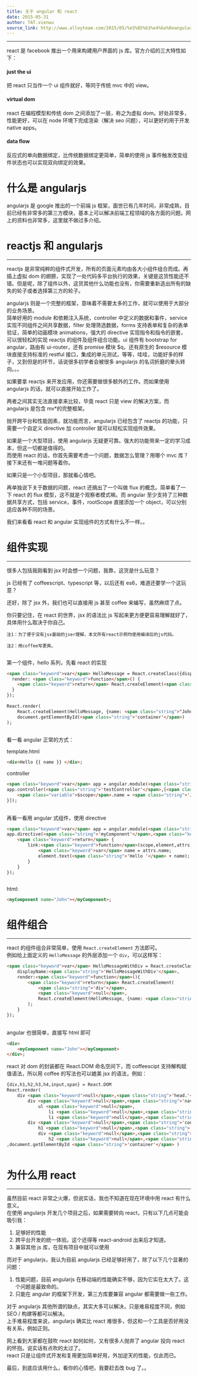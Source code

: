```yaml
---
title: 关于 angular 和 react
date: 2015-05-31
author: TAT.vienwu
source_link: http://www.alloyteam.com/2015/05/%e5%85%b3%e4%ba%8eangular%e5%92%8creact/
---
```


<!-- {% raw %} - for jekyll -->

* * *

react 是 facebook 推出一个用来构建用户界面的 js 库。官方介绍的三大特性如下：

#### just the ui

把 react 只当作一个 ui 组件就好，等同于传统 mvc 中的 view。

#### virtual dom

react 在编程模型和传统 dom 之间添加了一层，称之为虚拟 dom。好处非常多，性能更好，可以在 node 环境下完成渲染（解决 seo 问题），可以更好的用于开发 native apps。

#### data flow

反应式的单向数据绑定，比传统数据绑定更简单，简单的使用 js 事件触发改变组件状态也可以实现双向绑定的效果。

# 什么是 angularjs

angularjs 是 google 推出的一个前端 js 框架，面世已有几年时间，非常成熟，目前已经有非常多的第三方模块，基本上可以解决前端工程领域的各方面的问题。网上的资料也非常多，这里就不做过多介绍。

# reactjs 和 angularjs

* * *

reactjs 是非常纯粹的组件式开发，所有的页面元素均由各大小组件组合而成。再插上虚拟 dom 的翅膀，实现了一处代码多平台执行的效果，关键是这货性能还不错。但是呢，除了组件以外，这货其他什么功能也没有，你需要重新造出所有的缺失的轮子或者选择第三方的轮子。

angularjs 则是一个完整的框架，意味着不需要太多的工作，就可以使用于大部分的业务场景。  
简单好用的 module 和依赖注入系统，controller 中定义的数据和事件，service 实现不同组件之间共享数据，filter 处理筛选数据，forms 支持表单和复杂的表单验证，简单的动画模块 animations，强大的 directive 实现指令和指令的嵌套，可以很轻松的实现 reactjs 的组件及组件组合功能。ui 组件有 bootstrap for angular，路由有 ui-router，还有 promise 模块 $q，还有原生的 $resource 模块直接支持标准的 restful 接口，集成的单元测试，等等，哇哇，功能好多的样子，又到但是的环节，话说很多初学者会被很多 angularjs 的名词折磨的晕头转向。。。

如果要拿 reactjs 来开发应用，你还需要做很多额外的工作。而如果使用 angularjs 的话，就可以直接开始工作了。

两者之间其实无法直接拿来比较，毕竟 react 只是 view 的解决方案，而 angularjs 是包含 mv\*的完整框架。

抛开跨平台和性能因素，就功能而言，angularjs 已经包含了 reactjs 的功能，只需要一个自定义 directive 加 controller 就可以轻松实现组件效果。

如果是一个大型项目，使用 angularjs 无疑更可靠。强大的功能带来一定的学习成本，但这一切都是值得的。  
而使用 react 的话，你首先需要考虑一个问题，数据怎么管理？用哪个 mvc 库？接下来还有一堆问题等着你。

如果只是一个小型项目，那就看心情吧。

再单独说下关于数据的问题，react 还搞出了一个叫做 flux 的概念。简单看了一下 react 的 flux 模型，这不就是个观察者模式嘛。而 angular 至少支持了三种数据共享方式，包括 service，事件，rootScope 直接添加一个 object，可以分别适应各种不同的场景。

我们来看看 react 和 angular 实现组件的方式有什么不一样。。

# 组件实现

* * *

很多人包括我刚看到 jsx 时会想一个问题，我靠，这货是什么玩意？

js 已经有了 coffeescript、typescript 等，以后还有 es6，难道还要学一个这玩意？

还好，除了 jsx 外，我们也可以直接用 js 甚至 coffee 来编写，虽然麻烦了点。

你只要记住，在 react 的世界，jsx 的语法比 js 写起来更方便更容易理解就好了，具体用什么取决于你自己。

    注1：为了便于没有jsx基础的jser理解，本文所有react示例均使用编译后的js代码。
     
    注2：用coffee写更爽。
     

第一个组件，hello 系列，先看 react 的实现

```html
<span class="keyword">var</span> HelloMessage = React.createClass({displayName: <span class="string">"HelloMessage"</span>,
  render: <span class="keyword">function</span>() {
    <span class="keyword">return</span> React.createElement(<span class="string">"div"</span>, <span class="keyword">null</span>, <span class="string">"Hello "</span>, <span class="keyword">this</span>.props.name);
  }
});
 
React.render(
    React.createElement(HelloMessage, {name: <span class="string">"John"</span>}), 
    document.getElementById(<span class="string">'container'</span>)
);
 
```

看一看 angular 正常的方式：

template.html

```html
<div>Hello {{ name }} </div>;
```

controller

```html
<span class="keyword">var</span> app = angular.module(<span class="string">'app'</span>);
app.controller(<span class="string">'testController'</span>,[<span class="string">"$scope"</span>,<span class="keyword">function</span>(<span class="variable">$scope</span>){
    <span class="variable">$scope</span>.name = <span class="string">'John'</span>;
}]);
 
```

再看一看用 angular 式组件，使用 directive

```html
<span class="keyword">var</span> app = angular.module(<span class="string">'app'</span>);
app.directive(<span class="string">'myComponent'</span>,<span class="keyword">function</span>(){
    <span class="keyword">return</span> {
        link:<span class="keyword">function</span>(scope,element,attrs){
            <span class="keyword">var</span> name = attrs.name;
            element.text(<span class="string">'Hello '</span> + name);
        }
    }
});
 
```

html:

```html
<myComponent name="John"></myComponent>;
```

# 组件组合

* * *

react 的组件组合非常简单，使用 `React.createElement` 方法即可。  
例如给上面定义的 `HelloMessage` 的外层添加一个 `div`，可以这样写：

```html
<span class="keyword">var</span> HelloMessageWithDiv = React.createClass({
    displayName:<span class="string">'HelloMessageWithDiv'</span>,
    render:<span class="keyword">function</span>(){
        <span class="keyword">return</span> React.createElement(
            <span class="string">'div'</span>,
            <span class="keyword">null</span>,
            React.createElement(HelloMessage, {name: <span class="string">"John"</span>})
        );
    }
});
 
```

angular 也很简单，直接写 html 即可

```html
<div>
    <myComponent name="John"></myComponent>
</div>;
```

react 对 dom 的封装都在 React.DOM 命名空间下，而 coffeescipt 支持解构赋值语法，所以用 coffee 的写法也可以媲美 jsx 的语法，例如：

```html
{div,h1,h2,h3,h4,input,span} = React.DOM
React.render(
    div <span class="keyword">null</span>,<span class="string">'head.'</span>,
        div <span class="keyword">null</span>,<span class="string">'nav'</span>,
            ul <span class="keyword">null</span>,
                li <span class="keyword">null</span>,<span class="string">'li1'</span>
                li <span class="keyword">null</span>,<span class="string">'li2'</span>
        div <span class="keyword">null</span>,<span class="string">'container'</span>,
            h1 <span class="keyword">null</span>,<span class="string">'title'</span>
            div <span class="keyword">null</span>,<span class="string">'content'</span>
                h2 <span class="keyword">null</span>,<span class="string">'h2'</span>
,document.getElementById <span class="string">'container'</span> )
 
```

# 为什么用 react

* * *

虽然目前 react 非常之火爆，但说实话，我也不知道在现在环境中用 react 有什么意义。  
在使用 angularjs 开发几个项目之后，如果需要转向 react，只有以下几点可能会吸引我：

1.  足够好的性能
2.  跨平台开发的统一体验。这个还得等 react-android 出来后才知道。
3.  兼容其他 js 库，在现有项目中就可以使用

而对于 angularjs，我认为目前 angularjs 已经足够好用了，除了以下几个显著的问题：

1.  性能问题，目前 angularjs 在移动端的性能确实不够，因为它实在太大了。这个问题是最致命的。
2.  只能在 angular 的框架下开发，第三方库要兼容 angular 都需要做一些工作。

对于 angularjs 其他所谓的缺点，其实大多可以解决，只是难易程度不同，例如 SEO / 构建等都可以解决。  
上手难易程度来说，angularjs 确实比 react 难很多，但这和一个工具是否好用没有关系，例如正则。

网上看到大家都在鼓吹 react 如何如何，又有很多人抛弃了 angular 投向 react 的怀抱。说实话有点吹的太过了。  
react 只是让组件式开发和复用更加简单好用，外加逆天的性能，仅此而已。

最后，到底应该用什么，看你的心情吧，我要赶去改 bug 了。。

<!-- {% endraw %} - for jekyll -->